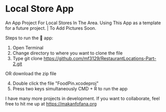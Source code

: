 # Local Store App

An App Project For Local Stores In The Area. Using This App as a template for a future project. | To Add Pictures Soon.




Steps to run the 📱 app:

1. Open Terminal
2. Change directory to where you want to clone the file
3. Type git clone https://github.com/mf3129/RestaurantLocations-Part-2.git

OR download the zip file

4. Double click the file "FoodPin.xcodeproj"
5. Press two keys simultaneously CMD + R to run the app


I have many more projects in development. If you want to collaborate, feel free to hit me up at https://makanfofana.org
